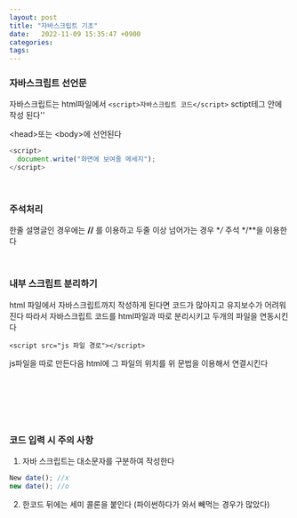 ```yaml
---
layout: post
title: "자바스크립트 기초"
date:   2022-11-09 15:35:47 +0900
categories:
tags: 
---
```


### 자바스크립트 선언문

자바스크립트는 html파일에서 `<script>자바스크립트 코드</script>` sctipt테그 안에 작성 된다''

\<head>또는 \<body>에 선언된다

``` javascript
<script>
  document.write("화면에 보여줄 메세지");
</script>
```

&nbsp;

### 주석처리

한줄 설명글인 경우에는 **//** 를 이용하고 두줄 이상 넘어가는 경우 **/* 주석 */**을 이용한다

&nbsp;

### 내부 스크립트 분리하기

html 파일에서 자바스크립트까지 작성하게 된다면 코드가 많아지고 유지보수가 어려워진다 따라서 자바스크립트 코드를 html파일과 따로 분리시키고 두개의 파일을 연동시킨다

`<script src="js 파일 경로"></script>`

js파일을 따로 만든다음 html에 그 파일의 위치를 위 문법을 이용해서 연결시킨다

&nbsp;

&nbsp;

&nbsp;

### 코드 입력 시 주의 사항

1. 자바 스크립트는 대소문자를 구분하여 작성한다

``` javascript
New date(); //x
new date(); //o
```



2. 한코드 뒤에는 세미 콜론을 붙인다 (파이썬하다가 와서 빼먹는 경우가 많았다)